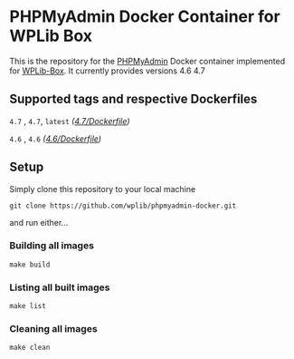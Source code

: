 # PHPMyAdmin Docker Container for WPLib Box
This is the repository for the [PHPMyAdmin](https://www.phpmyadmin.net/) Docker container implemented for [WPLib-Box](https://github.com/wplib/wplib-box).
It currently provides versions 4.6 4.7


## Supported tags and respective Dockerfiles

`4.7` , `4.7`, `latest` _([4.7/Dockerfile](https://github.com/wplib/phpmyadmin-docker/blob/master/4.7/Dockerfile))_

`4.6` , `4.6` _([4.6/Dockerfile](https://github.com/wplib/phpmyadmin-docker/blob/master/4.6/Dockerfile))_


## Setup
Simply clone this repository to your local machine

`git clone https://github.com/wplib/phpmyadmin-docker.git`

and run either...


### Building all images
`make build`


### Listing all built images
`make list`


### Cleaning all images
`make clean`
